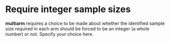 Require integer sample sizes
============================

**multiarm** requires a choice to be made about whether the identified
sample size required in each arm should be forced to be an integer (a
whole number) or not. Specify your choice here.
